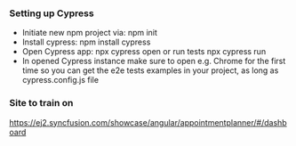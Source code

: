 ### Setting up Cypress

- Initiate new npm project via: npm init
- Install cypress: npm install cypress
- Open Cypress app: npx cypress open or run tests npx cypress run
- In opened Cypress instance make sure to open e.g. Chrome for the first time so you can get the e2e tests examples in your project, as long as cypress.config.js file

### Site to train on

https://ej2.syncfusion.com/showcase/angular/appointmentplanner/#/dashboard
